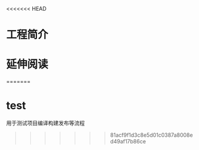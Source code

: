 <<<<<<< HEAD
# 工程简介

# 延伸阅读

=======
# test
用于测试项目编译构建发布等流程
>>>>>>> 81acf9f1d3c8e5d01c0387a8008ed49af17b86ce
